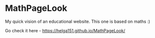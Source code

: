 # MathPageLook

My quick vision of an educational website. This one is based on maths :)

Go check it here - https://helga151.github.io/MathPageLook/

